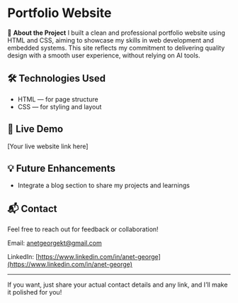 

# Portfolio Website

📌 **About the Project**
I built a clean and professional portfolio website using HTML and CSS, aiming to showcase my skills in web development and embedded systems. This site reflects my commitment to delivering quality design with a smooth user experience, without relying on AI tools.

## 🛠 Technologies Used

* HTML — for page structure
* CSS — for styling and layout

## 🔗 Live Demo

\[Your live website link here]



## 💡 Future Enhancements

* Integrate a blog section to share my projects and learnings

## 📬 Contact

Feel free to reach out for feedback or collaboration!

Email: [anetgeorgekt@gmail.com](mailto:anetgeorgekt@gmail.com)

LinkedIn: [https://www.linkedin.com/in/anet-george](https://www.linkedin.com/in/anet-george)

---

If you want, just share your actual contact details and any link, and I’ll make it polished for you!


